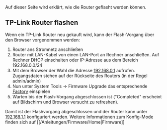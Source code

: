 Auf dieser Seite wird erklärt, wie die Router geflasht werden können.

## TP-Link Router flashen

Wenn ein TP-Link Router neu gekauft wird, kann der Flash-Vorgang über den Browser vorgenommen werden:

1. Router ans Stromnetz anschließen
2. Router mit LAN-Kabel von einen LAN-Port an Rechner anschließen. Auf Rechner DHCP einschalten oder IP-Adresse aus dem Bereich 192.168.0.0/24
3. Mit dem Browser der Wahl die Adresse [192.168.0.1](http://192.168.0.1) aufrufen. Zugangsdaten stehen auf der Rückseite des Routers (in der Regel admin/admin)
4. Nun unter System Tools -> Firmware Upgrade das entsprechende [Factory](http://downloads.bremen.freifunk.net/firmware/stable/factory/) einspielen
5. Warten bis der Flash-Vorgang abgeschlossen ist ("Completed" erscheint auf Bildschirm und Browser versucht zu refreshen).

Damit ist der Flashvorgang abgeschlossen und der Router kann unter [192.168.1.1](http://192.168.1.1) konfiguriert werden. Weitere Informationen zum Konfig-Mode finden sich auf [[/Anleitungen/Firmware/Home|Firmware]] 
